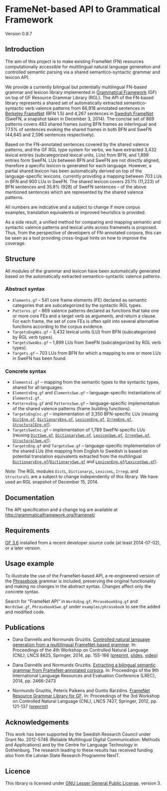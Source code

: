 FrameNet-based API to Grammatical Framework
===========================================

Version 0.9.7

Introduction
------------

The aim of this project is to make existing FrameNet (FN) resources computationally accessible for multilingual natural language generation and controlled semantic parsing via a shared semantico-syntactic grammar and lexicon API.

We provide a currently bilingual but potentially multilingual FN-based grammar and lexicon library implemented in [Grammatical Framework](http://www.grammaticalframework.org/) (GF) on top of GF Resource Grammar Library (RGL). The API of the FN-based library represents a shared set of automatically extracted semantico-syntactic verb valence patterns from 66,918 annotated sentences in [Berkeley FrameNet](https://framenet.icsi.berkeley.edu/) (BFN 1.5) and 4,267 sentences in [Swedish FrameNet](http://spraakbanken.gu.se/eng/swefn) (SweFN, a snapshot taken in December 3, 2014). The concise set of 869 patterns covers 483 shared frames (using BFN frames as interlingua) and 77.5% of sentences evoking the shared frames in both BFN and SweFN (44,645 and 2,596 sentences respectively).

Based on the FN-annotated sentences covered by the shared valence patterns, and the GF RGL type system for verbs, we have extracted 3,432 lexical entries (subcategorized lexical units, LUs) from BFN, and 1,899 entries form SweFN. LUs between BFN and SweFN are not directly aligned, therefore a specific lexicon is generated for each language. However, a partial shared lexicon has been automatically derived on top of the language-specific lexicons, currently providing a mapping between 703 LUs in BFN and 900 LUs in SweFN. The shared lexicon covers 25.1% (11,223) of BFN sentences and 35.8% (928) of SweFN sentences &ndash; of the above mentioned sentences which are represented by the shared valence patterns.

All numbers are indicative and a subject to change if more corpus examples, translation equivalents or improved heuristics is provided.

As a side result, a unified method for comparing and mapping semantic and syntactic valence patterns and lexical units across framenets is proposed. Thus, from the perspective of developers of FN-annotated corpora, this can be seen as a tool providing cross-lingual hints on how to improve the coverage.

Structure
---------

All modules of the grammar and lexicon have been automatically generated based on the automatically extracted semantico-syntactic valence patterns.

### Abstract syntax

  - `Elements.gf` – 541 core frame elements (FE) declared as semantic categories that are subcategorized by the syntactic RGL types.
  - `Patterns.gf` – 869 valence patterns declared as functions that take one or more core FEs and a target verb as arguments, and return a clause. For each frame, the set of core FEs is often split into several alternative functions according to the corpus evidence.
  - `TargetsEngAbs.gf` – 3,432 lexical units (LU) from BFN (subcategorized by RGL verb types).
  - `TargetsSweAbs.gf` – 1,899 LUs from SweFN (subcategorized by RGL verb types).
  - `Targets.gf` – 703 LUs from BFN for which a mapping to one or more LUs in SweFN has been found.

### Concrete syntax

  - `ElementsI.gf` – mapping from the semantic types to the syntactic types, shared for all languages.
  - `ElementsEng.gf` and `ElementsSwe.gf` – language-specific instantiations of `ElementsI.gf`.
  - `PatternsEng.gf` and `PatternsSwe.gf` – language-specific implementation of the shared valence patterns (frame building functions).
  - `TargetsEngCnc.gf` – implementation of 3,350 BFN-specific LUs (reusing [`DictEng.gf`](https://github.com/GrammaticalFramework/GF/blob/master/lib/src/english/DictEng.gf), [`DictionaryEng.gf`](https://github.com/GrammaticalFramework/GF/blob/master/lib/src/translator/DictionaryEng.gf), [`LexiconEng.gf`](https://github.com/GrammaticalFramework/GF/blob/master/lib/src/english/LexiconEng.gf), [`IrregEng.gf`](https://github.com/GrammaticalFramework/GF/blob/master/lib/src/english/IrregEng.gf), [`StructuralEng.gf`](https://github.com/GrammaticalFramework/GF/blob/master/lib/src/english/StructuralEng.gf)).
  - `TargetsSweCnc.gf` – implementation of 1,789 SweFN-specific LUs (reusing [`DictSwe.gf`](https://github.com/GrammaticalFramework/GF/blob/master/lib/src/swedish/DictSwe.gf), [`DictionarySwe.gf`](https://github.com/GrammaticalFramework/GF/blob/master/lib/src/translator/DictionarySwe.gf), [`LexiconSwe.gf`](https://github.com/GrammaticalFramework/GF/blob/master/lib/src/swedish/LexiconSwe.gf), [`IrregSwe.gf`](https://github.com/GrammaticalFramework/GF/blob/master/lib/src/swedish/IrregSwe.gf), [`StructuralSwe.gf`](https://github.com/GrammaticalFramework/GF/blob/master/lib/src/swedish/StructuralSwe.gf)).
  - `TargetsEng.gf` and `TargetsSwe.gf` – language-specific implementation of the shared LUs (the mapping from English to Swedish is based on potential translation equivalents extracted from the multilingual [`DictionaryEng.gf`](https://github.com/GrammaticalFramework/GF/blob/master/lib/src/translator/DictionaryEng.gf)/[`DictionarySwe.gf`](https://github.com/GrammaticalFramework/GF/blob/master/lib/src/translator/DictionarySwe.gf) and [`LexiconEng.gf`](https://github.com/GrammaticalFramework/GF/blob/master/lib/src/english/LexiconEng.gf)/[`LexiconSwe.gf`](https://github.com/GrammaticalFramework/GF/blob/master/lib/src/swedish/LexiconSwe.gf)).

_Note_: The RGL modules `DictL`, `DictionaryL`, `LexiconL`, `IrregL` and `StructuralL` are a subject to change independently of this library. We have used an RGL snapshot of December 15, 2014.

Documentation
-------------

The API specification and a change log are available at http://grammaticalframework.org/framenet/

Requirements
------------

[GF 3.6](http://www.grammaticalframework.org/download/index.html) installed from a recent developer source code (at least 2014-07-02), or a later version.

Usage example
-------------

To illustrate the use of the FrameNet-based API, a re-engineered version of the [Phrasebook](https://github.com/GrammaticalFramework/gf-contrib/tree/master/phrasebook) grammar is included, preserving the original functionality and making no changes in the abstract syntax. Changes affect only the concrete syntax.

Search for "FrameNet API" in `WordsEng.gf`, `PhrasebookEng.gf` and `WordsSwe.gf`, `PhrasebookSwe.gf` under `examples/phrasebook` to see the added and modified code.

Publications
------------

  - Dana Dannélls and Normunds Gruzitis. [Controlled natural language generation from a multilingual FrameNet-based grammar](http://link.springer.com/chapter/10.1007%2F978-3-319-10223-8_15). In: Proceedings of the 4th Workshop on Controlled Natural Language (CNL), LNCS 8625, Springer, 2014, pp. 155-166 ([preprint](http://arxiv.org/pdf/1406.2400v1.pdf), [slides](http://attempto.ifi.uzh.ch/site/cnl2014/slides/gruzitis.pdf), [video](https://www.youtube.com/watch?v=-qQpQxg5-GQ&list=PL9MDHk_EFeGtHqFl9DKh5zB5abiTDZhps))

  - Dana Dannélls and Normunds Gruzitis. [Extracting a bilingual semantic grammar from FrameNet-annotated corpora](http://www.lrec-conf.org/proceedings/lrec2014/pdf/1079_Paper.pdf). In: Proceedings of the 9th International Language Resources and Evaluation Conference (LREC), 2014, pp. 2466-2473

  - Normunds Gruzitis, Peteris Paikens and Guntis Barzdins. [FrameNet Resource Grammar Library for GF](http://link.springer.com/chapter/10.1007%2F978-3-642-32612-7_9). In: Proceedings of the 3rd Workshop on Controlled Natural Language (CNL), LNCS 7427, Springer, 2012, pp. 121-137 ([preprint](http://arxiv.org/pdf/1406.6844v1.pdf))

Acknowledgements
----------------

This work has been supported by the Swedish Research Council under Grant No. 2012-5746 (Reliable Multilingual Digital Communication: Methods and Applications) and by the Centre for Language Technology in Gothenburg. The research leading to these results has received funding also from the Latvian State Research Programme NexIT.

Licence
-------

This library is licensed under [GNU Lesser General Public License](https://www.gnu.org/licenses/lgpl.html), version 3.
